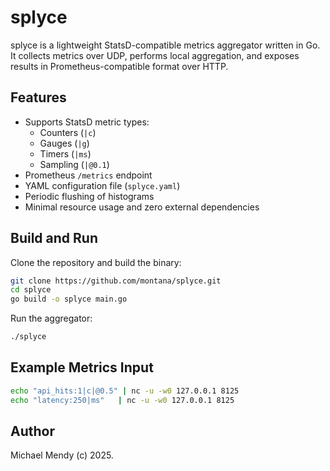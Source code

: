 # splyce

splyce is a lightweight StatsD-compatible metrics aggregator written in Go. It collects metrics over UDP, performs local aggregation, and exposes results in Prometheus-compatible format over HTTP.

## Features

- Supports StatsD metric types:
  - Counters (`|c`)
  - Gauges (`|g`)
  - Timers (`|ms`)
  - Sampling (`|@0.1`)
- Prometheus `/metrics` endpoint
- YAML configuration file (`splyce.yaml`)
- Periodic flushing of histograms
- Minimal resource usage and zero external dependencies

## Build and Run

Clone the repository and build the binary:

```bash
git clone https://github.com/montana/splyce.git
cd splyce
go build -o splyce main.go
```
Run the aggregator:

```bash
./splyce
```
## Example Metrics Input

```bash
echo "api_hits:1|c|@0.5" | nc -u -w0 127.0.0.1 8125
echo "latency:250|ms"   | nc -u -w0 127.0.0.1 8125
```

## Author
Michael Mendy (c) 2025.
